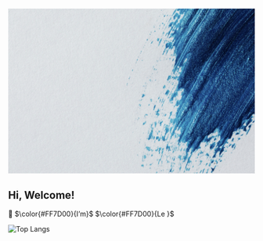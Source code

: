 ![Image text](https://github.com/WilliamLele/WilliamLele/blob/main/background.png)


## Hi, Welcome!<br>
👋
$\color{#FF7D00}{I’m}$
$\color{#FF7D00}{Le }$
<br>

![Top Langs](https://github-readme-stats.vercel.app/api/top-langs/?username=WilliamLele&layout=compact&theme=tokyonight)



<!---
WilliamLele/WilliamLele is a ✨ special ✨ repository because its `README.md` (this file) appears on your GitHub profile.
You can click the Preview link to take a look at your changes.
--->
